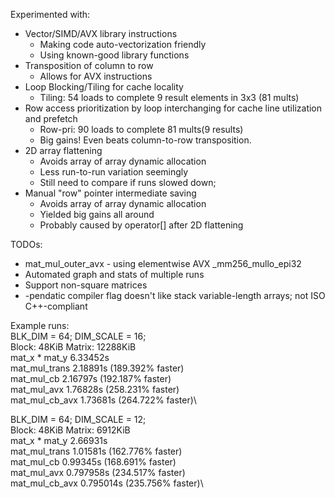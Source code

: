 Experimented with:
* Vector/SIMD/AVX library instructions
    - Making code auto-vectorization friendly
    - Using known-good library functions
* Transposition of column to row
    - Allows for AVX instructions
* Loop Blocking/Tiling for cache locality
    - Tiling: 54 loads to complete 9 result elements in 3x3 (81 mults)
* Row access prioritization by loop interchanging for cache line utilization and prefetch
    - Row-pri: 90 loads to complete 81 mults(9 results)
    - Big gains! Even beats column-to-row transposition.
* 2D array flattening
    - Avoids array of array dynamic allocation
    - Less run-to-run variation seemingly
    - Still need to compare if runs slowed down;
* Manual "row" pointer intermediate saving
    - Avoids array of array dynamic allocation
    - Yielded big gains all around
    - Probably caused by operator[] after 2D flattening

TODOs:
* mat_mul_outer_avx - using elementwise AVX _mm256_mullo_epi32
* Automated graph and stats of multiple runs
* Support non-square matrices
* -pendatic compiler flag doesn't like stack variable-length arrays; not ISO C++-compliant

Example runs:\
BLK_DIM = 64; DIM_SCALE = 16;\
Block: 48KiB  Matrix: 12288KiB\
mat_x * mat_y   6.33452s\
mat_mul_trans   2.18891s (189.392% faster)\
mat_mul_cb      2.16797s (192.187% faster)\
mat_mul_avx     1.76828s (258.231% faster)\
mat_mul_cb_avx  1.73681s (264.722% faster)\

BLK_DIM = 64; DIM_SCALE = 12;\
Block: 48KiB  Matrix: 6912KiB\
mat_x * mat_y   2.66931s\
mat_mul_trans   1.01581s (162.776% faster)\
mat_mul_cb      0.99345s (168.691% faster)\
mat_mul_avx     0.797958s (234.517% faster)\
mat_mul_cb_avx  0.795014s (235.756% faster)\
